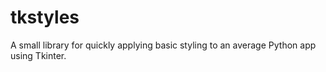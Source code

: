 # tkstyles
A small library for quickly applying basic styling to an average Python app using Tkinter.
